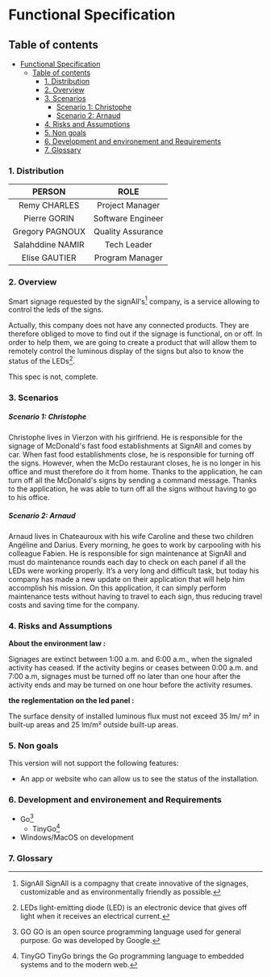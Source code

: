 # Functional Specification

## Table of contents
- [Functional Specification](#functional-specification)
  - [Table of contents](#table-of-contents)
    - [1. Distribution](#1-distribution)
    - [2. Overview](#2-overview)
    - [3. Scenarios](#3-scenarios)
        - [Scenario 1: Christophe](#scenario-1-christophe)
        - [Scenario 2: Arnaud](#scenario-2-arnaud)
    - [4. Risks and Assumptions](#4-risks-and-assumptions)
    - [5. Non goals](#5-non-goals)
    - [6. Development and environement and Requirements](#6-development-and-environement-and-requirements)
    - [7. Glossary](#7-glossary)

### 1. Distribution

| PERSON | ROLE |
| :-: | :-: |
| Remy CHARLES | Project Manager |
| Pierre GORIN | Software Engineer |
| Gregory PAGNOUX | Quality Assurance |
| Salahddine NAMIR | Tech Leader |
| Elise GAUTIER | Program Manager |
  
### 2. Overview

Smart signage requested by the signAll's[^1] company, is a service allowing to control the leds of the signs.

Actually, this company does not have any connected products. They are therefore obliged to move to find out if the signage is functional, on or off. In order to help them, we are going to create a product that will allow them to remotely control the luminous display of the signs but also to know the status of the LEDs[^4].

This spec is not, complete.

### 3. Scenarios

##### Scenario 1: Christophe

Christophe lives in Vierzon with his girlfriend. He is responsible for the signage of McDonald's fast food establishments at SignAll and comes by car. When fast food establishments close, he is responsible for turning off the signs. However, when the McDo restaurant closes, he is no longer in his office and must therefore do it from home. Thanks to the application, he can turn off all the McDonald's signs by sending a command message. Thanks to the application, he was able to turn off all the signs without having to go to his office.

##### Scenario 2: Arnaud

Arnaud lives in Chateauroux with his wife Caroline and these two children Angéline and Darius. Every morning, he goes to work by carpooling with his colleague Fabien. He is responsible for sign maintenance at SignAll and must do maintenance rounds each day to check on each panel if all the LEDs were working properly. It’s a very long and difficult task, but today his company has made a new update on their application that will help him accomplish his mission. On this application, it can simply perform maintenance tests without having to travel to each sign, thus reducing travel costs and saving time for the company.

### 4. Risks and Assumptions

**About the environment law :**

Signages are extinct between 1:00 a.m. and 6:00 a.m., when the signaled activity has ceased. If the activity begins or ceases between  0:00 a.m. and 7:00 a.m, signages must be turned off no later than one hour after the activity ends and may be turned on one hour before the activity resumes.

**the reglementation on the led panel :**

The surface density of installed luminous flux must not exceed 35 lm/ m² in built-up areas and 25 lm/m² outside built-up areas.

### 5. Non goals

This version will not support the following features:

  - An app or website who can allow us to see the status of the installation.

### 6. Development and environement and Requirements

  - Go[^2]
    - TinyGo[^3]
  - Windows/MacOS on development
  
### 7. Glossary

[^1]: SignAll
SignAll is a compagny that create innovative of the signages, customizable and as environmentally friendly as possible.

[^2]: GO
GO is an open source programming language used for general purpose. Go was developed by Google.

[^3]: TinyGO
TinyGo brings the Go programming language to embedded systems and to the modern web.

[^4]: LEDs
light-emitting diode (LED) is an electronic device that gives off light when it receives an electrical current.